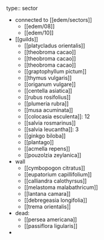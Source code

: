 type:: sector

- connected to [[edem/sectors]]
	- [[edem/08]]
	- [[edem/10]]
- [[guilds]]
	- [[platycladus orientalis]]
	- [[theobroma cacao]]
	- [[theobroma cacao]]
	- [[theobroma cacao]]
	- [[graptophyllum pictum]]
	- [[thymus vulgaris]]
	- [[origanum vulgare]]
	- [[centella asiatica]]
	- [[rubus rosifolius]]
	- [[plumeria rubra]]
	- [[musa acuminata]]
	- [[colocasia esculenta]]: 12
	- [[salvia rosmarinus]]
	- [[salvia leucantha]]: 3
	- [[ginkgo biloba]]
	- [[plantago]]
	- [[acmella repens]]
	- [[pouzolzia zeylanica]]
- wall
	- [[cymbopogon citratus]]
	- [[eupatorium capillifolium]]
	- [[calliandra calothyrsus]]
	- [[melastoma malabathricum]]
	- [[lantana camara]]
	- [[debregeasia longifolia]]
	- [[trema orientalis]]
- dead:
	- [[persea americana]]
	- [[passiflora ligularis]]
-